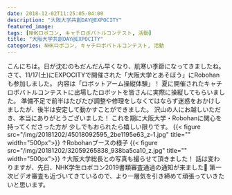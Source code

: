 ```yaml
---
date: 2018-12-02T11:25:05-04:00
description: "大阪大学共創DAY@EXPOCITY"
featured_image: 
tags: [NHKロボコン, キャチロボバトルコンテスト, 活動]
title: "大阪大学共創DAY@EXPOCITY"
categories: NHKロボコン, キャチロボバトルコンテスト, 活動
---
```


こんにちは。日が沈むのもだんだん早くなり、肌寒い季節になってきましたね。
さて、11/17(土)にEXPOCITYで開催された「大阪大学とあそぼう」にRobohanも参加しました。
内容は「ロボットアーム操縦体験」！
夏に開催されたキャチロボバトルコンテストに出場したロボットを皆さんに実際に操縦してもらいました。
準備不足で前半はたびたび調整や修理をしなくてはならず迷惑をおかけしましたが、後半は安定して動かすことができました。
沢山の人にお越しいただき、本当にありがとうございました！
これを期に大阪大学・Robohanに関心を持ってくださった方が
少しでもおられたら嬉しい限りです。
{{< figure src="/img/20181202/45018092595_2be1195e63_z-1.jpg" title="" width="500px">}}
↑Robohanブースの様子
{{< figure src="/img/20181202/32059265838_938ba5ca10_z.jpg" title="" width="500px">}}
↑大阪大学総長との写真も撮らせて頂きました！
話は変わりますが、先日、NHK学生ロボコン2019書類審査通過の通知が来ました🎊
第一次ビデオ審査も近づいてきているので、より一層気を引き締めて頑張っていきたいと思います。
